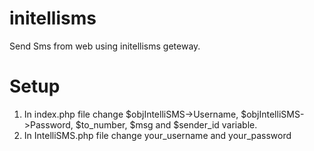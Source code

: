 # initellisms
Send Sms from web using initellisms geteway.
# Setup
1. In index.php file change $objIntelliSMS->Username, $objIntelliSMS->Password, $to_number, $msg and $sender_id variable.
2. In IntelliSMS.php file change your_username and your_password

